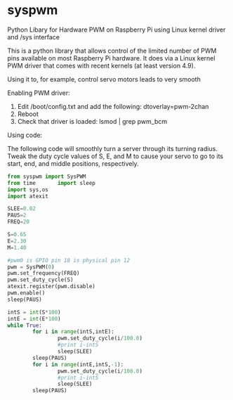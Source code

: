 # syspwm
Python Libary for Hardware PWM on Raspberry Pi using Linux kernel driver and /sys interface 

This is a python library that allows control of the limited number of PWM pins available on most Raspberry Pi hardware. It does via a Linux kernel PWM driver that comes with recent kernels (at least version 4.9).

Using it to, for example, control servo motors leads to very smooth 

Enabling PWM driver:
1) Edit /boot/config.txt and add the following:  dtoverlay=pwm-2chan
2) Reboot
3) Check that driver is loaded: lsmod | grep pwm_bcm

Using code:

The following code will smoothly turn a server through its turning radius. Tweak the duty cycle values of S, E, and M to cause your servo to go to its start, end, and middle positions, respectively.
````python
from syspwm import SysPWM
from time       import sleep
import sys,os
import atexit

SLEE=0.02
PAUS=2
FREQ=20

S=0.65
E=2.30
M=1.40

#pwm0 is GPIO pin 18 is physical pin 12
pwm = SysPWM(0)
pwm.set_frequency(FREQ)
pwm.set_duty_cycle(S)
atexit.register(pwm.disable)
pwm.enable()
sleep(PAUS)

intS = int(S*100)
intE = int(E*100)
while True:
        for i in range(intS,intE):
                pwm.set_duty_cycle(i/100.0)
                #print i-intS
                sleep(SLEE)
        sleep(PAUS)
        for i in range(intE,intS,-1):
                pwm.set_duty_cycle(i/100.0)
                #print i-intS
                sleep(SLEE)
        sleep(PAUS)
````
